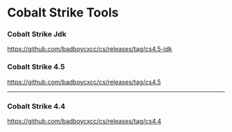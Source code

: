 # Cobalt Strike Tools


### Cobalt Strike Jdk
https://github.com/badboycxcc/cs/releases/tag/cs4.5-jdk

### Cobalt Strike 4.5 
https://github.com/badboycxcc/cs/releases/tag/cs4.5

--- 
### Cobalt Strike 4.4 
https://github.com/badboycxcc/cs/releases/tag/cs4.4

